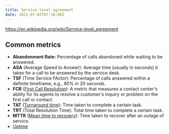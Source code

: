 ```yaml
---
title: Service-level agreement
date: 2021-07-02T07:18:00Z
---
```


https://en.wikipedia.org/wiki/Service-level_agreement

## Common metrics

* **Abandonment Rate:** Percentage of calls abandoned while waiting to be
	answered.
* **ASA** (Average Speed to Answer): Average time (usually in seconds) it takes
	for a call to be answered by the service desk.
* **TSF** (Time Service FActor): Percentage of calls answered within a definite
	timeframe, e.g., 80% in 20 seconds.
* **FCR** ([First Call Resolution](20210702072324-first-call-resolution.md)): 
	A metric that measures a contact center's ability for its agents to resolve a
	customer's inquiry or problem on the first call or contact.
* **TAT** ([Turnaround time](20210702072541-turnaround-time.md)): Time
	taken to complete a certain task.
* **TRT** (Total Resolution Time): Total time taken to complete a certain task.
* **MTTR** ([Mean time to recovery](20210626083732-mean-time-to-recovery.md)): 
	Time taken to recover after an outage of service.
* [Uptime](20210702072857-uptime.md)

